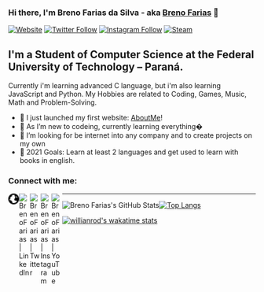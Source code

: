 ### Hi there, I'm Breno Farias da Silva - aka [Breno Farias][website] 👋

[![Website](https://img.shields.io/website?label=BrenoFarias.AboutMe&style=for-the-badge&url=https%3A%2F%2Fcodestackr.com)](https://brenofarias2.wixsite.com/aboutme)
[![Twitter Follow](https://img.shields.io/twitter/follow/BrenoFarias?color=1DA1F2&logo=twitter&style=for-the-badge)](https://twitter.com/BrenoFariasUser)
[![Instagram Follow](https://img.shields.io/badge/Instagram-E4405F?style=for-the-badge&logo=instagram&logoColor=white)](https://www.instagram.com/brenofdsilva/)
[![Steam](https://img.shields.io/badge/Steam-000000?style=for-the-badge&logo=steam&logoColor=white)](https://steamcommunity.com/id/BrenovicioGamer/)

## I'm a Student of Computer Science at the Federal University of Technology – Paraná.
Currently i'm learning advanced C language, but i'm also learning JavaScript and Python.
My Hobbies are related to Coding, Games, Music, Math and Problem-Solving. 

- 🔭 I just launched my first website: [AboutMe][website]!
- 🌱 As I’m new to codeing, currently learning everything�
- 👯 I’m looking for be internet into any company and to create projects on my own
- 🥅 2021 Goals: Learn at least 2 languages and get used to learn with books in english.


### Connect with me:

[<img align="left" alt="AboutMe.com" width="22px" src="https://raw.githubusercontent.com/iconic/open-iconic/master/svg/globe.svg" />][website]
[<img align="left" alt="BrenoFarias | LinkedIn" width="22px" src="https://cdn.jsdelivr.net/npm/simple-icons@v3/icons/linkedin.svg" />][linkedin]
[<img align="left" alt="BrenoFarias | Twitter" width="22px" src="https://cdn.jsdelivr.net/npm/simple-icons@v3/icons/twitter.svg" />][twitter]
[<img align="left" alt="BrenoFarias | Instagram" width="22px" src="https://cdn.jsdelivr.net/npm/simple-icons@v3/icons/instagram.svg" />][instagram]
[<img align="left" alt="BrenoFarias | YouTube" width="22px" src="https://cdn.jsdelivr.net/npm/simple-icons@v3/icons/youtube.svg" />][youtube]

---
  
<img align="left" alt="Breno Farias's GitHub Stats" src="https://github-readme-stats.vercel.app/api?username=BrenoFariasdaSilva&show_icons=true&hide_border=true&count_private=true&theme=tokyonight" />


[![Top Langs](https://github-readme-stats.vercel.app/api/top-langs/?username=BrenoFariasdaSilva)](https://github.com/BrenoFariasdaSilva/github-readme-stats)


[![willianrod's wakatime stats](https://github-readme-stats.vercel.app/api/wakatime?username=BrenoFarias)](https://github.com/BrenoFarias/github-readme-stats)


[website]: https://brenofarias2.wixsite.com/aboutme
[twitter]: https://twitter.com/BrenoFariasUser
[youtube]: https://www.youtube.com/channel/UCLoSdHUd7B-5RAPfRtqrGGw
[instagram]: https://www.instagram.com/brenofdsilva/
[linkedin]: https://www.linkedin.com/in/breno-farias-da-silva-79641698/
[facebook]: https://www.facebook.com/BrenoFariasDaSilva/
[gmail]: brenofariasdasilva01@gmail.com
